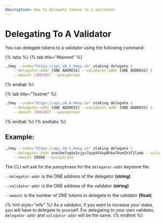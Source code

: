 ```yaml
---
description: How to delegate tokens to a validator
---
```


# Delegating To A Validator

You can delegate tokens to a validator using the following command:

{% tabs %}
{% tab title="Mainnet" %}
```bash
./hmy --node="https://api.s0.t.hmny.io" staking delegate \
    --delegator-addr [ONE ADDRESS] --validator-addr [ONE ADDRESS] \
    --amount [AMOUNT] --passphrase
```
{% endtab %}

{% tab title="Testnet" %}
```bash
./hmy --node="https://api.s0.b.hmny.io" staking delegate \
    --delegator-addr [ONE ADDRESS] --validator-addr [ONE ADDRESS] \
    --amount [AMOUNT] --passphrase
```
{% endtab %}
{% endtabs %}

## Example:

```bash
./hmy --node="https://api.s0.t.hmny.io" staking delegate \
    --delegator-addr one1km7xg8e3xjys7azp9f4xp8hkw79vm2h3f2lade --validator-addr one1km7xg8e3xjys7azp9f4xp8hkw79vm2h3f2lade \
    --amount 10000 --passphrase
```

The CLI will ask for the passphrase for the `delegator-addr` keystore file.

`--delegator-addr` is the ONE address of the delegator **\(string\)**

`--validator-addr` is the ONE address of the validator **\(string\)**

`--amount` is the number of ONE tokens to delegate to the validator **\(float\)**

{% hint style="info" %}
As a validator, if you want to increase your stake, you will have to delegate to yourself. For delegating to your own validator, `delegator-addr` and `validator-addr` will be the same.
{% endhint %}

